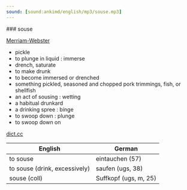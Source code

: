 ```yaml
---
sound: [sound:ankimd/english/mp3/souse.mp3]
---
```


\### souse

[Merriam-Webster](https://www.merriam-webster.com/dictionary/souse)

- pickle
- to plunge in liquid : immerse
- drench, saturate
- to make drunk
- to become immersed or drenched
- something pickled, seasoned and chopped pork trimmings, fish, or shellfish
- an act of sousing : wetting
- a habitual drunkard
- a drinking spree : binge
- to swoop down : plunge
- to swoop down on

[dict.cc](https://www.dict.cc/souse)

| English        | German       |
| -------------- | ------------ |
| to souse | eintauchen (57) |
| to souse (drink, excessively) | saufen (ugs, 38) |
| souse (coll) | Suffkopf (ugs, m, 25) |
